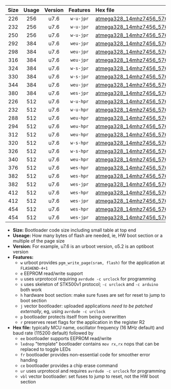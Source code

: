 |Size|Usage|Version|Features|Hex file|
|:-:|:-:|:-:|:-:|:--|
|226|256|u7.6|`w-u-jpr`|[atmega328_14mhz7456_57600bps_ur_vbl.hex](https://raw.githubusercontent.com/stefanrueger/urboot/main/atmega328_14mhz7456_57600bps_ur_vbl.hex)|
|232|256|u7.6|`w-u-jpr`|[atmega328_14mhz7456_57600bps_lednop_ur_vbl.hex](https://raw.githubusercontent.com/stefanrueger/urboot/main/atmega328_14mhz7456_57600bps_lednop_ur_vbl.hex)|
|250|256|u7.6|`w-u-jpr`|[atmega328_14mhz7456_57600bps_lednop_fr_ur_vbl.hex](https://raw.githubusercontent.com/stefanrueger/urboot/main/atmega328_14mhz7456_57600bps_lednop_fr_ur_vbl.hex)|
|292|384|u7.6|`weu-jpr`|[atmega328_14mhz7456_57600bps_ee_ur_vbl.hex](https://raw.githubusercontent.com/stefanrueger/urboot/main/atmega328_14mhz7456_57600bps_ee_ur_vbl.hex)|
|298|384|u7.6|`weu-jpr`|[atmega328_14mhz7456_57600bps_ee_lednop_ur_vbl.hex](https://raw.githubusercontent.com/stefanrueger/urboot/main/atmega328_14mhz7456_57600bps_ee_lednop_ur_vbl.hex)|
|316|384|u7.6|`weu-jpr`|[atmega328_14mhz7456_57600bps_ee_lednop_fr_ur_vbl.hex](https://raw.githubusercontent.com/stefanrueger/urboot/main/atmega328_14mhz7456_57600bps_ee_lednop_fr_ur_vbl.hex)|
|324|384|u7.6|`w-s-jpr`|[atmega328_14mhz7456_57600bps_vbl.hex](https://raw.githubusercontent.com/stefanrueger/urboot/main/atmega328_14mhz7456_57600bps_vbl.hex)|
|330|384|u7.6|`w-s-jpr`|[atmega328_14mhz7456_57600bps_lednop_vbl.hex](https://raw.githubusercontent.com/stefanrueger/urboot/main/atmega328_14mhz7456_57600bps_lednop_vbl.hex)|
|344|384|u7.6|`weu-jpr`|[atmega328_14mhz7456_57600bps_ee_lednop_fr_ce_ur_vbl.hex](https://raw.githubusercontent.com/stefanrueger/urboot/main/atmega328_14mhz7456_57600bps_ee_lednop_fr_ce_ur_vbl.hex)|
|380|384|u7.6|`wes-jpr`|[atmega328_14mhz7456_57600bps_ee_vbl.hex](https://raw.githubusercontent.com/stefanrueger/urboot/main/atmega328_14mhz7456_57600bps_ee_vbl.hex)|
|226|512|u7.6|`w-u-hpr`|[atmega328_14mhz7456_57600bps_ur.hex](https://raw.githubusercontent.com/stefanrueger/urboot/main/atmega328_14mhz7456_57600bps_ur.hex)|
|232|512|u7.6|`w-u-hpr`|[atmega328_14mhz7456_57600bps_lednop_ur.hex](https://raw.githubusercontent.com/stefanrueger/urboot/main/atmega328_14mhz7456_57600bps_lednop_ur.hex)|
|288|512|u7.6|`weu-hpr`|[atmega328_14mhz7456_57600bps_ee_ur.hex](https://raw.githubusercontent.com/stefanrueger/urboot/main/atmega328_14mhz7456_57600bps_ee_ur.hex)|
|294|512|u7.6|`weu-hpr`|[atmega328_14mhz7456_57600bps_ee_lednop_ur.hex](https://raw.githubusercontent.com/stefanrueger/urboot/main/atmega328_14mhz7456_57600bps_ee_lednop_ur.hex)|
|312|512|u7.6|`weu-hpr`|[atmega328_14mhz7456_57600bps_ee_lednop_fr_ur.hex](https://raw.githubusercontent.com/stefanrueger/urboot/main/atmega328_14mhz7456_57600bps_ee_lednop_fr_ur.hex)|
|320|512|u7.6|`w-s-hpr`|[atmega328_14mhz7456_57600bps.hex](https://raw.githubusercontent.com/stefanrueger/urboot/main/atmega328_14mhz7456_57600bps.hex)|
|326|512|u7.6|`w-s-hpr`|[atmega328_14mhz7456_57600bps_lednop.hex](https://raw.githubusercontent.com/stefanrueger/urboot/main/atmega328_14mhz7456_57600bps_lednop.hex)|
|340|512|u7.6|`weu-hpr`|[atmega328_14mhz7456_57600bps_ee_lednop_fr_ce_ur.hex](https://raw.githubusercontent.com/stefanrueger/urboot/main/atmega328_14mhz7456_57600bps_ee_lednop_fr_ce_ur.hex)|
|376|512|u7.6|`wes-hpr`|[atmega328_14mhz7456_57600bps_ee.hex](https://raw.githubusercontent.com/stefanrueger/urboot/main/atmega328_14mhz7456_57600bps_ee.hex)|
|382|512|u7.6|`wes-hpr`|[atmega328_14mhz7456_57600bps_ee_lednop.hex](https://raw.githubusercontent.com/stefanrueger/urboot/main/atmega328_14mhz7456_57600bps_ee_lednop.hex)|
|382|512|u7.6|`wes-jpr`|[atmega328_14mhz7456_57600bps_ee_lednop_vbl.hex](https://raw.githubusercontent.com/stefanrueger/urboot/main/atmega328_14mhz7456_57600bps_ee_lednop_vbl.hex)|
|412|512|u7.6|`wes-hpr`|[atmega328_14mhz7456_57600bps_ee_lednop_fr.hex](https://raw.githubusercontent.com/stefanrueger/urboot/main/atmega328_14mhz7456_57600bps_ee_lednop_fr.hex)|
|412|512|u7.6|`wes-jpr`|[atmega328_14mhz7456_57600bps_ee_lednop_fr_vbl.hex](https://raw.githubusercontent.com/stefanrueger/urboot/main/atmega328_14mhz7456_57600bps_ee_lednop_fr_vbl.hex)|
|454|512|u7.6|`wes-hpr`|[atmega328_14mhz7456_57600bps_ee_lednop_fr_ce.hex](https://raw.githubusercontent.com/stefanrueger/urboot/main/atmega328_14mhz7456_57600bps_ee_lednop_fr_ce.hex)|
|454|512|u7.6|`wes-jpr`|[atmega328_14mhz7456_57600bps_ee_lednop_fr_ce_vbl.hex](https://raw.githubusercontent.com/stefanrueger/urboot/main/atmega328_14mhz7456_57600bps_ee_lednop_fr_ce_vbl.hex)|

- **Size:** Bootloader code size including small table at top end
- **Useage:** How many bytes of flash are needed, ie, HW boot section or a multiple of the page size
- **Version:** For example, u7.6 is an urboot version, o5.2 is an optiboot version
- **Features:**
  + `w` urboot provides `pgm_write_page(sram, flash)` for the application at `FLASHEND-4+1`
  + `e` EEPROM read/write support
  + `u` uses urprotocol requiring `avrdude -c urclock` for programming
  + `s` uses skeleton of STK500v1 protocol; `-c urclock` and `-c arduino` both work
  + `h` hardware boot section: make sure fuses are set for reset to jump to boot section
  + `j` vector bootloader: uploaded applications *need to be patched externally*, eg, using `avrdude -c urclock`
  + `p` bootloader protects itself from being overwritten
  + `r` preserves reset flags for the application in the register R2
- **Hex file:** typically MCU name, oscillator frequency (16 MHz default) and baud rate (115200 default) followed by
  + `ee` bootloader supports EEPROM read/write
  + `lednop` "template" bootloader contains `mov rx,rx` nops that can be replaced to toggle LEDs
  + `fr` bootloader provides non-essential code for smoother error handing
  + `ce` bootloader provides a chip erase command
  + `ur` uses urprotocol and requires `avrdude -c urclock` for programming
  + `vbl` vector bootloader: set fuses to jump to reset, not the HW boot section
